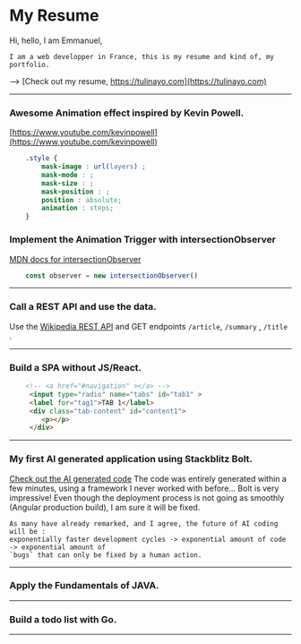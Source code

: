 
# My Resume
Hi, hello, I am Emmanuel,

    I am a web developper in France, this is my resume and kind of, my portfolio.

--> [Check out my resume, https://tulinayo.com](https://tulinayo.com)

--------
### Awesome Animation effect inspired by Kevin Powell. 
[https://www.youtube.com/kevinpowell](https://www.youtube.com/kevinpowell)
```css
    .style {
        mask-image : url(layers) ;
        mask-mode : ;
        mask-size : ;
        mask-position : ;
        position : absolute;
        animation : steps;
    }
```
### Implement the Animation Trigger with intersectionObserver
[MDN docs for intersectionObserver](https://developer.mozilla.org/en-US/docs/Web/API/IntersectionObserver/IntersectionObserver)
```js
    const observer = new intersectionObserver()
```

--------
### Call a REST API and use the data. 
Use the [Wikipedia REST API](https://doc.wikimedia.org/Wikibase/master/js/rest-api/) 
and GET endpoints `/article`, `/summary` , `/title` . 

--------
### Build a SPA without JS/React.
```html
    <!-- <a href="#navigation" ></a> -->
     <input type="radio" name="tabs" id="tab1" >
     <label for="tag1">TAB 1</label>
     <div class="tab-content" id="content1">
        <p></p>
     </div>
```

--------
### My first AI generated application using Stackblitz Bolt. 
<!-- [Try Stackblitz Bolt](https://bolt.new/) -->

[Check out the AI generated code](https://bolt.new/~/stackblitz-starters-m8udfr)
The code was entirely generated within a few minutes, 
using a framework I never worked with before... Bolt is very impressive!
Even though the deployment process is not going as smoothly (Angular production build), I am sure it will be fixed.

    As many have already remarked, and I agree, the future of AI coding will be : 
    exponentially faster development cycles -> exponential amount of code -> exponential amount of 
    `bugs` that can only be fixed by a human action.

--------
### Apply the Fundamentals of JAVA.


--------
### Build a todo list with Go.


--------


